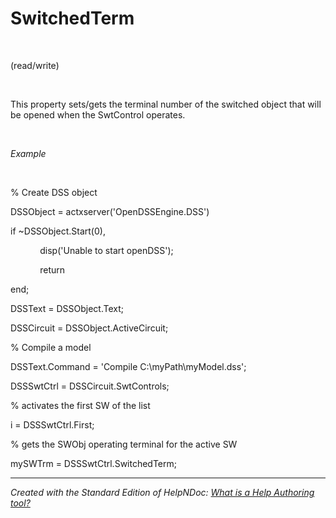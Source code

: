 # SwitchedTerm

&nbsp;

(read/write)

&nbsp;

This property sets/gets the terminal number of the switched object that will be opened when the SwtControl operates.

&nbsp;

*Example*

&nbsp;

% Create DSS object

DSSObject = actxserver('OpenDSSEngine.DSS')

if ~DSSObject.Start(0),

&nbsp; &nbsp; &nbsp; &nbsp; &nbsp; &nbsp; disp('Unable to start openDSS');

&nbsp; &nbsp; &nbsp; &nbsp; &nbsp; &nbsp; return

end;

DSSText = DSSObject.Text;

DSSCircuit = DSSObject.ActiveCircuit;

% Compile a model &nbsp; &nbsp;

DSSText.Command = 'Compile C:\\myPath\\myModel.dss';

DSSSwtCtrl = DSSCircuit.SwtControls;

% activates the first SW of the list

i = DSSSwtCtrl.First;

% gets the SWObj operating terminal for the active SW

mySWTrm = DSSSwtCtrl.SwitchedTerm;

***
_Created with the Standard Edition of HelpNDoc: [What is a Help Authoring tool?](<https://www.helpauthoringsoftware.com>)_
